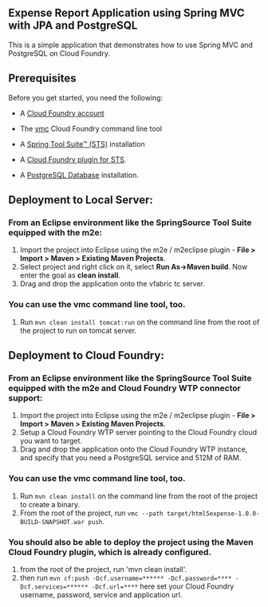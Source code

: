 ## Expense Report Application using Spring MVC with JPA and PostgreSQL
This is a simple application that demonstrates how to use Spring MVC and PostgreSQL on Cloud Foundry.

## Prerequisites
Before you get started, you need the following:

+  A [Cloud Foundry account](http://cloudfoundry.com/signup)

+  The [vmc](/tools/vmc/installing-vmc.html) Cloud Foundry command line tool

+  A [Spring Tool Suite™ (STS)](http://www.springsource.org/spring-tool-suite-download) installation

+  A [Cloud Foundry plugin for STS](/tools/STS/configuring-STS.html).

+  A [PostgreSQL Database](http://www.postgresql.org/download/) installation.

## Deployment to Local Server:
### From an Eclipse environment like the SpringSource Tool Suite equipped with the m2e:

1. Import the project into Eclipse using the m2e / m2eclipse plugin - **File > Import > Maven > Existing Maven Projects**. 
2. Select project and right click on it, select **Run As->Maven build**. Now enter the goal as **clean install**.
3. Drag and drop the application onto the vfabric tc server.

### You can use the vmc command line tool, too.
1. Run `mvn clean install tomcat:run` on the command line from the root of the project to run on tomcat server. 

## Deployment to Cloud Foundry:
### From an Eclipse environment like the SpringSource Tool Suite equipped with the m2e and Cloud Foundry WTP connector support:

1. Import the project into Eclipse using the m2e / m2eclipse plugin - **File > Import > Maven > Existing Maven Projects**. 
2. Setup a Cloud Foundry WTP server pointing to the Cloud Foundry cloud you want to target.
3. Drag and drop the application onto the Cloud Foundry WTP instance, and specify that you need a PostgreSQL service and 512M of RAM.

### You can use the vmc command line tool, too.
1. Run `mvn clean install` on the command line from the root of the project to create a binary. 
2. From the root of the project, run `vmc --path target/html5expense-1.0.0-BUILD-SNAPSHOT.war push`.

### You should also be able to deploy the project using the Maven Cloud Foundry plugin, which is already configured.
1. from the root of the project, run 'mvn clean install'.
2. then run `mvn cf:push -Dcf.username=****** -Dcf.password=**** -Dcf.services=****** -Dcf.url=****` here set your Cloud Foundry username, password, service and application url.
